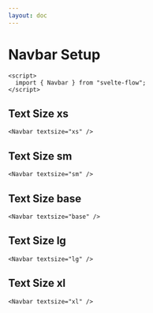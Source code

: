 ```yaml
---
layout: doc
---
```


<script>
  import { Navbar } from "svelte-flow";
</script>

<h1 class="text-3xl w-full dark:text-white">Navbar Setup</h1>


```svelte
<script>
  import { Navbar } from "svelte-flow";
</script>
```

<h2 class="text-lg mt-8 dark:text-white">Text Size xs</h2>

```svelte
<Navbar textsize="xs" />
```

<Navbar textsize="xs" />

<h2 class="text-lg mt-8 dark:text-white">Text Size sm</h2>

```svelte
<Navbar textsize="sm" />
```

<Navbar textsize="sm" />

<h2 class="text-lg mt-8 dark:text-white">Text Size base</h2>

```svelte
<Navbar textsize="base" />
```

<Navbar textsize="base" />

<h2 class="text-lg mt-8 dark:text-white">Text Size lg</h2>

```svelte
<Navbar textsize="lg" />
```

<Navbar textsize="lg" />

<h2 class="text-lg mt-8 dark:text-white">Text Size xl</h2>

```svelte
<Navbar textsize="xl" />
```

<Navbar textsize="xl" />
